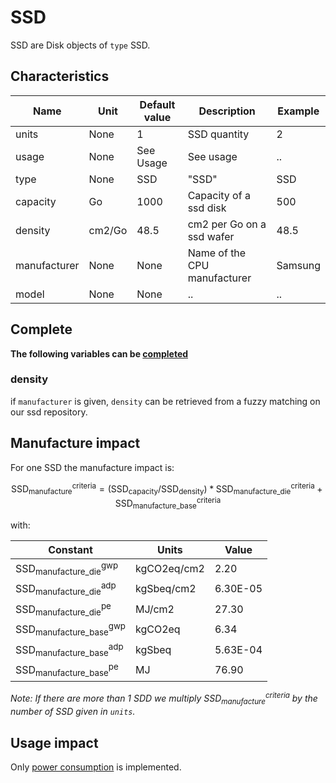 # SSD

SSD are Disk objects of ```type``` SSD.

## Characteristics

| Name          | Unit   | Default value | Description                  | Example |
|---------------|--------|---------------|------------------------------|---------|
| units         | None   | 1             | SSD quantity                 | 2       |
| usage         | None   | See Usage     | See usage                    | ..      |
| type          | None   | SSD           | "SSD"                        | SSD     |
| capacity      | Go     | 1000          | Capacity of a ssd disk       | 500     |
| density       | cm2/Go | 48.5          | cm2 per Go on a ssd wafer    | 48.5    |
| manufacturer  | None   | None          | Name of the CPU manufacturer | Samsung |
| model         | None   | None          | ..                           | ..      |


## Complete

**The following variables can be [completed](../auto_complete.md)**

### density

if ```manufacturer``` is given, ```density``` can be retrieved from a fuzzy matching on our ssd repository.

## Manufacture impact

For one SSD the manufacture impact is:

$$
\text{SSD}_\text{manufacture}^\text{criteria} = (\text{SSD}_{\text{capacity}} / \text{SSD}_{\text{density}}) * \text{SSD}_\text{manufacture_die}^\text{criteria} + \text{SSD}_\text{manufacture_base}^\text{criteria}
$$

with:

| Constant                                        | Units       | Value    |
|-------------------------------------------------|-------------|----------|
| $\text{SSD}_\text{manufacture_die}^\text{gwp}$  | kgCO2eq/cm2 | 2.20     |
| $\text{SSD}_\text{manufacture_die}^\text{adp}$  | kgSbeq/cm2  | 6.30E-05 |
| $\text{SSD}_\text{manufacture_die}^\text{pe}$   | MJ/cm2      | 27.30    |
| $\text{SSD}_\text{manufacture_base}^\text{gwp}$ | kgCO2eq     | 6.34     |
| $\text{SSD}_\text{manufacture_base}^\text{adp}$ | kgSbeq      | 5.63E-04 |
| $\text{SSD}_\text{manufacture_base}^\text{pe}$  | MJ          | 76.90    |

_Note: If there are more than 1 SDD we multiply $\text{SSD}_\text{manufacture}^\text{criteria}$ by the number of SSD given in `units`._

## Usage impact

Only [power consumption](../usage/elec_conso.md) is implemented.